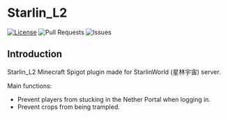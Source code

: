 # Starlin_L2
[![License](https://img.shields.io/badge/license-CC%20BY--NC--ND--4.0-green?style=for-the-badge)](http://creativecommons.org/licenses/by-nc-nd/4.0) ![Pull Requests](https://img.shields.io/github/issues-pr-closed/katorlys/Starlin_L2?style=for-the-badge) ![Issues](https://img.shields.io/github/issues-closed/katorlys/Starlin_L2?style=for-the-badge)

## Introduction
Starlin_L2 Minecraft Spigot plugin made for StarlinWorld (星林宇宙) server.<br>

Main functions:<br>
- Prevent players from stucking in the Nether Portal when logging in.
- Prevent crops from being trampled.
